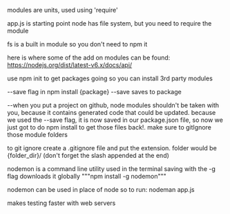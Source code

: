 modules are units, used using 'require'

app.js is starting point
node has file system, but you need to require the module

fs is a built in module so you don't need to npm  it

here is where some of the add on modules can be found: https://nodejs.org/dist/latest-v6.x/docs/api/

use npm init to get packages going so you can install 3rd party modules

--save flag in npm install {package} --save saves to package

--when you put a project on github, node modules shouldn't be taken with you, because it contains generated code that could be updated. because we used the --save flag, it is now saved in our package.json file, so now we just got to do npm install to get those files back!. make sure to gitIgnore those module folders

to git ignore create a .gitignore file and put the extension.  folder would be {folder_dir}/   (don't forget the slash appended at the end)

nodemon is a command line utility used in the terminal
saving with the -g flag downloads it globally
"""npm install -g nodemon"""


nodemon can be used in place of node so to run:
nodeman app.js

makes testing faster with web servers

